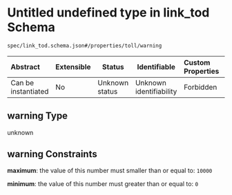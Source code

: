 # Untitled undefined type in link_tod Schema

```txt
spec/link_tod.schema.json#/properties/toll/warning
```




| Abstract            | Extensible | Status         | Identifiable            | Custom Properties | Additional Properties | Access Restrictions | Defined In                                                                      |
| :------------------ | ---------- | -------------- | ----------------------- | :---------------- | --------------------- | ------------------- | ------------------------------------------------------------------------------- |
| Can be instantiated | No         | Unknown status | Unknown identifiability | Forbidden         | Allowed               | none                | [link_tod.schema.json\*](../../out/link_tod.schema.json "open original schema") |

## warning Type

unknown

## warning Constraints

**maximum**: the value of this number must smaller than or equal to: `10000`

**minimum**: the value of this number must greater than or equal to: `0`
